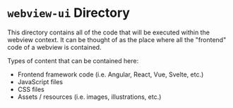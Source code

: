 # `webview-ui` Directory

This directory contains all of the code that will be executed within the webview
context. It can be thought of as the place where all the "frontend" code of a
webview is contained.

Types of content that can be contained here:

-   Frontend framework code (i.e. Angular, React, Vue, Svelte, etc.)
-   JavaScript files
-   CSS files
-   Assets / resources (i.e. images, illustrations, etc.)
